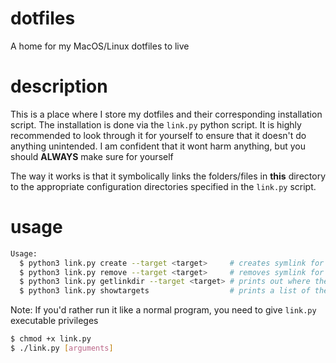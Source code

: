 # dotfiles
A home for my MacOS/Linux dotfiles to live

# description
This is a place where I store my dotfiles and their corresponding installation script.
The installation is done via the `link.py` python script. It is highly recommended to look through it for yourself to ensure that it doesn't do anything unintended.
I am confident that it wont harm anything, but you should **ALWAYS** make sure for yourself

The way it works is that it symbolically links the folders/files in **this** directory to the appropriate configuration directories specified in the `link.py` script.

# usage

```sh
Usage:
  $ python3 link.py create --target <target>     # creates symlink for target based on linkdir in script
  $ python3 link.py remove --target <target>     # removes symlink for the target (effectively uninstalling the configuration)
  $ python3 link.py getlinkdir --target <target> # prints out where the target would get linked has create been run instead
  $ python3 link.py showtargets                  # prints a list of the supported targets
```

Note: If you'd rather run it like a normal program, you need to give `link.py` executable privileges
```sh
$ chmod +x link.py
$ ./link.py [arguments]
```
